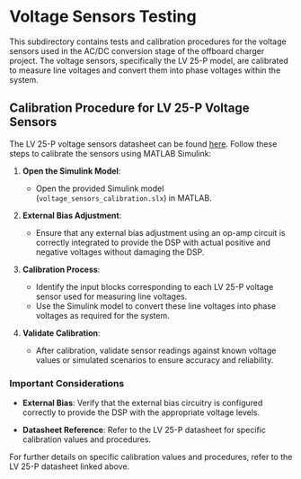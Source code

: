 # Voltage Sensors Testing

This subdirectory contains tests and calibration procedures for the voltage sensors used in the AC/DC conversion stage of the offboard charger project. The voltage sensors, specifically the LV 25-P model, are calibrated to measure line voltages and convert them into phase voltages within the system.

## Calibration Procedure for LV 25-P Voltage Sensors

The LV 25-P voltage sensors datasheet can be found [here](https://www.lem.com/sites/default/files/products_datasheets/lv_25-p.pdf). Follow these steps to calibrate the sensors using MATLAB Simulink:

1. **Open the Simulink Model**: 
   - Open the provided Simulink model (`voltage_sensors_calibration.slx`) in MATLAB.

2. **External Bias Adjustment**:
   - Ensure that any external bias adjustment using an op-amp circuit is correctly integrated to provide the DSP with actual positive and negative voltages without damaging the DSP.

3. **Calibration Process**:
   - Identify the input blocks corresponding to each LV 25-P voltage sensor used for measuring line voltages.
   - Use the Simulink model to convert these line voltages into phase voltages as required for the system.

4. **Validate Calibration**:
   - After calibration, validate sensor readings against known voltage values or simulated scenarios to ensure accuracy and reliability.

### Important Considerations

- **External Bias**: Verify that the external bias circuitry is configured correctly to provide the DSP with the appropriate voltage levels.
  
- **Datasheet Reference**: Refer to the LV 25-P datasheet for specific calibration values and procedures.

For further details on specific calibration values and procedures, refer to the LV 25-P datasheet linked above.

